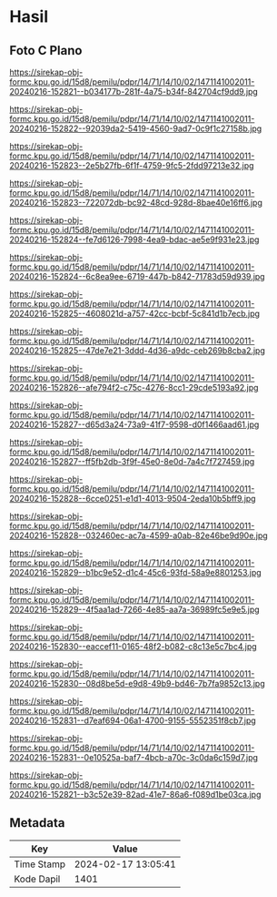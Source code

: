 # Hasil

## Foto C Plano

https://sirekap-obj-formc.kpu.go.id/15d8/pemilu/pdpr/14/71/14/10/02/1471141002011-20240216-152821--b034177b-281f-4a75-b34f-842704cf9dd9.jpg

https://sirekap-obj-formc.kpu.go.id/15d8/pemilu/pdpr/14/71/14/10/02/1471141002011-20240216-152822--92039da2-5419-4560-9ad7-0c9f1c27158b.jpg

https://sirekap-obj-formc.kpu.go.id/15d8/pemilu/pdpr/14/71/14/10/02/1471141002011-20240216-152823--2e5b27fb-6f1f-4759-9fc5-2fdd97213e32.jpg

https://sirekap-obj-formc.kpu.go.id/15d8/pemilu/pdpr/14/71/14/10/02/1471141002011-20240216-152823--722072db-bc92-48cd-928d-8bae40e16ff6.jpg

https://sirekap-obj-formc.kpu.go.id/15d8/pemilu/pdpr/14/71/14/10/02/1471141002011-20240216-152824--fe7d6126-7998-4ea9-bdac-ae5e9f931e23.jpg

https://sirekap-obj-formc.kpu.go.id/15d8/pemilu/pdpr/14/71/14/10/02/1471141002011-20240216-152824--6c8ea9ee-6719-447b-b842-71783d59d939.jpg

https://sirekap-obj-formc.kpu.go.id/15d8/pemilu/pdpr/14/71/14/10/02/1471141002011-20240216-152825--4608021d-a757-42cc-bcbf-5c841d1b7ecb.jpg

https://sirekap-obj-formc.kpu.go.id/15d8/pemilu/pdpr/14/71/14/10/02/1471141002011-20240216-152825--47de7e21-3ddd-4d36-a9dc-ceb269b8cba2.jpg

https://sirekap-obj-formc.kpu.go.id/15d8/pemilu/pdpr/14/71/14/10/02/1471141002011-20240216-152826--afe794f2-c75c-4276-8cc1-29cde5193a92.jpg

https://sirekap-obj-formc.kpu.go.id/15d8/pemilu/pdpr/14/71/14/10/02/1471141002011-20240216-152827--d65d3a24-73a9-41f7-9598-d0f1466aad61.jpg

https://sirekap-obj-formc.kpu.go.id/15d8/pemilu/pdpr/14/71/14/10/02/1471141002011-20240216-152827--ff5fb2db-3f9f-45e0-8e0d-7a4c7f727459.jpg

https://sirekap-obj-formc.kpu.go.id/15d8/pemilu/pdpr/14/71/14/10/02/1471141002011-20240216-152828--6cce0251-e1d1-4013-9504-2eda10b5bff9.jpg

https://sirekap-obj-formc.kpu.go.id/15d8/pemilu/pdpr/14/71/14/10/02/1471141002011-20240216-152828--032460ec-ac7a-4599-a0ab-82e46be9d90e.jpg

https://sirekap-obj-formc.kpu.go.id/15d8/pemilu/pdpr/14/71/14/10/02/1471141002011-20240216-152829--b1bc9e52-d1c4-45c6-93fd-58a9e8801253.jpg

https://sirekap-obj-formc.kpu.go.id/15d8/pemilu/pdpr/14/71/14/10/02/1471141002011-20240216-152829--4f5aa1ad-7266-4e85-aa7a-36989fc5e9e5.jpg

https://sirekap-obj-formc.kpu.go.id/15d8/pemilu/pdpr/14/71/14/10/02/1471141002011-20240216-152830--eaccef11-0165-48f2-b082-c8c13e5c7bc4.jpg

https://sirekap-obj-formc.kpu.go.id/15d8/pemilu/pdpr/14/71/14/10/02/1471141002011-20240216-152830--08d8be5d-e9d8-49b9-bd46-7b7fa9852c13.jpg

https://sirekap-obj-formc.kpu.go.id/15d8/pemilu/pdpr/14/71/14/10/02/1471141002011-20240216-152831--d7eaf694-06a1-4700-9155-5552351f8cb7.jpg

https://sirekap-obj-formc.kpu.go.id/15d8/pemilu/pdpr/14/71/14/10/02/1471141002011-20240216-152831--0e10525a-baf7-4bcb-a70c-3c0da6c159d7.jpg

https://sirekap-obj-formc.kpu.go.id/15d8/pemilu/pdpr/14/71/14/10/02/1471141002011-20240216-152821--b3c52e39-82ad-41e7-86a6-f089d1be03ca.jpg


## Metadata

| Key        | Value               |
| ---------- | ------------------- |
| Time Stamp | 2024-02-17 13:05:41 |
| Kode Dapil | 1401                |



